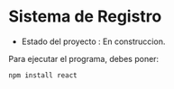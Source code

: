 <h1> Sistema de Registro </h1>

- Estado del proyecto : En construccion. 

Para ejecutar el programa, debes poner:

```npm install react```

